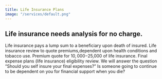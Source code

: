 ```yaml
---
title: Life Insurance Plans
image: "/services/default.png"
---
```


## Life insurance needs analysis for no charge. 

Life insurance pays a lump sum to a beneficiary upon death of insured.
Life insurance review to quote premiums,dependent upon health conditions and tobacco use. 
Premium quote for $10,000-$25,000 of life insurance.
Final expense plans (life insurance) eligibility review. 
We will answer the question “Should you self insure your final expenses?”
Is someone going to continue to be dependent on you for financial support when you die?
